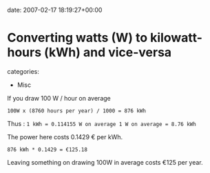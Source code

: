 


date: 2007-02-17 18:19:27+00:00


# Converting watts (W) to kilowatt-hours (kWh) and vice-versa

categories:
- Misc


If you draw 100 W / hour on average

`100W x (8760 hours per year) / 1000 = 876 kWh`

Thus :
`1 kWh = 0.114155 W on average
1 W on average = 8.76 kWh`

The power here costs 0.1429 € per kWh.

`876 kWh * 0.1429 = €125.18`

Leaving something on drawing 100W in average costs €125 per year.
